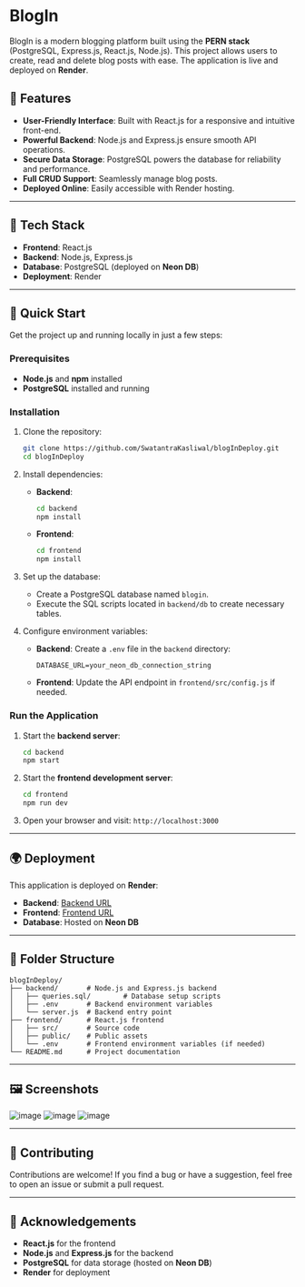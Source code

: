 # BlogIn

BlogIn is a modern blogging platform built using the **PERN stack** (PostgreSQL, Express.js, React.js, Node.js). This project allows users to create, read and delete blog posts with ease. The application is live and deployed on **Render**.

## 🌟 Features
- **User-Friendly Interface**: Built with React.js for a responsive and intuitive front-end.
- **Powerful Backend**: Node.js and Express.js ensure smooth API operations.
- **Secure Data Storage**: PostgreSQL powers the database for reliability and performance.
- **Full CRUD Support**: Seamlessly manage blog posts.
- **Deployed Online**: Easily accessible with Render hosting.

---

## 🚀 Tech Stack
- **Frontend**: React.js
- **Backend**: Node.js, Express.js
- **Database**: PostgreSQL (deployed on **Neon DB**)
- **Deployment**: Render

---

## 📖 Quick Start
Get the project up and running locally in just a few steps:

### Prerequisites
- **Node.js** and **npm** installed
- **PostgreSQL** installed and running

### Installation
1. Clone the repository:
   ```bash
   git clone https://github.com/SwatantraKasliwal/blogInDeploy.git
   cd blogInDeploy
   ```

2. Install dependencies:
   - **Backend**:
     ```bash
     cd backend
     npm install
     ```
   - **Frontend**:
     ```bash
     cd frontend
     npm install
     ```

3. Set up the database:
   - Create a PostgreSQL database named `blogin`.
   - Execute the SQL scripts located in `backend/db` to create necessary tables.

4. Configure environment variables:
   - **Backend**: Create a `.env` file in the `backend` directory:
     ```env
     DATABASE_URL=your_neon_db_connection_string
     ```
   - **Frontend**: Update the API endpoint in `frontend/src/config.js` if needed.

### Run the Application
1. Start the **backend server**:
   ```bash
   cd backend
   npm start
   ```

2. Start the **frontend development server**:
   ```bash
   cd frontend
   npm run dev
   ```

3. Open your browser and visit: `http://localhost:3000`

---

## 🌍 Deployment
This application is deployed on **Render**:
- **Backend**: [Backend URL]((https://bloginserver.onrender.com))
- **Frontend**: [Frontend URL]((https://blogin-8kyz.onrender.com))
- **Database**: Hosted on **Neon DB**

---

## 📂 Folder Structure
```
blogInDeploy/
├── backend/       # Node.js and Express.js backend
│   ├── queries.sql/        # Database setup scripts   
│   ├── .env       # Backend environment variables
│   └── server.js  # Backend entry point
├── frontend/      # React.js frontend
│   ├── src/       # Source code
│   ├── public/    # Public assets
│   └── .env       # Frontend environment variables (if needed)
└── README.md      # Project documentation
```

---

## 🖼️ Screenshots

![image](https://github.com/user-attachments/assets/9a5ba1bc-a1f5-4f9a-9845-a0990364652b)
![image](https://github.com/user-attachments/assets/27b9b195-0b8d-479b-95f1-6a8ca6627872)
![image](https://github.com/user-attachments/assets/3e614e32-e25e-4fb7-93bb-a51e0e1f03a6)



---

## 🤝 Contributing
Contributions are welcome! If you find a bug or have a suggestion, feel free to open an issue or submit a pull request.

---

## 🙌 Acknowledgements
- **React.js** for the frontend
- **Node.js** and **Express.js** for the backend
- **PostgreSQL** for data storage (hosted on **Neon DB**)
- **Render** for deployment

